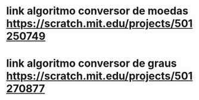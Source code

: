 # link algoritmo conversor de moedas  https://scratch.mit.edu/projects/501250749
# link algoritmo conversor de graus  https://scratch.mit.edu/projects/501270877
